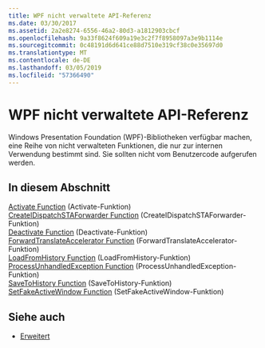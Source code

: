 ```yaml
---
title: WPF nicht verwaltete API-Referenz
ms.date: 03/30/2017
ms.assetid: 2a2e8274-6556-46a2-80d3-a1812903cbcf
ms.openlocfilehash: 9a33f8624f609a19e3c2f7f8958097a3e9b1114e
ms.sourcegitcommit: 0c48191d6d641ce88d7510e319cf38c0e35697d0
ms.translationtype: MT
ms.contentlocale: de-DE
ms.lasthandoff: 03/05/2019
ms.locfileid: "57366490"
---
```

# <a name="wpf-unmanaged-api-reference"></a>WPF nicht verwaltete API-Referenz
Windows Presentation Foundation (WPF)-Bibliotheken verfügbar machen, eine Reihe von nicht verwalteten Funktionen, die nur zur internen Verwendung bestimmt sind. Sie sollten nicht vom Benutzercode aufgerufen werden.  
  
## <a name="in-this-section"></a>In diesem Abschnitt  
 [Activate Function](activate-function-wpf-unmanaged-api-reference.md) (Activate-Funktion)  
 [CreateIDispatchSTAForwarder Function](createidispatchstaforwarder-function-wpf-unmanaged-api-reference.md) (CreateIDispatchSTAForwarder-Funktion)  
 [Deactivate Function](deactivate-function-wpf-unmanaged-api-reference.md) (Deactivate-Funktion)  
 [ForwardTranslateAccelerator Function](forwardtranslateaccelerator-function-wpf-unmanaged-api-reference.md) (ForwardTranslateAccelerator-Funktion)  
 [LoadFromHistory Function](loadfromhistory-function-wpf-unmanaged-api-reference.md) (LoadFromHistory-Funktion)  
 [ProcessUnhandledException Function](processunhandledexception-function-wpf-unmanaged-api-reference.md) (ProcessUnhandledException-Funktion)  
 [SaveToHistory Function](savetohistory-function-wpf-unmanaged-api-reference.md) (SaveToHistory-Funktion)  
 [SetFakeActiveWindow Function](setfakeactivewindow-function-wpf-unmanaged-api-reference.md) (SetFakeActiveWindow-Funktion)  
  
## <a name="see-also"></a>Siehe auch
- [Erweitert](index.md)
